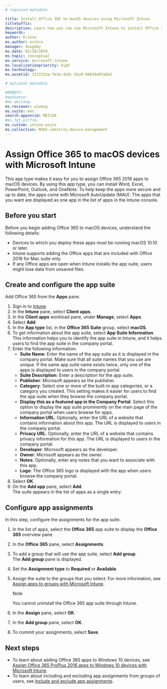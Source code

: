 ```yaml
---
# required metadata

title: Install Office 365 to macOS devices using Microsoft Intune
titleSuffix: 
description: Learn how you can use Microsoft Intune to install Office 365 apps on macOS devices.
keywords:
author: Erikre
ms.author: erikre
manager: dougeby
ms.date: 02/28/2019
ms.topic: conceptual
ms.service: microsoft-intune
ms.localizationpriority: high
ms.technology:
ms.assetid: 2372332a-7e3a-4a9c-91a9-86654e0fabe2

# optional metadata

#ROBOTS:
#audience:
#ms.devlang:
ms.reviewer: aiwang
ms.suite: ems
search.appverid: MET150
#ms.tgt_pltfrm:
ms.custom: intune-azure
ms.collection: M365-identity-device-management
---
```


# Assign Office 365 to macOS devices with Microsoft Intune

This app type makes it easy for you to assign Office 365 2016 apps to macOS devices. By using this app type, you can install Word, Excel, PowerPoint, Outlook, and OneNote. To help keep the apps more secure and up to date, the apps come with Microsoft AutoUpdate (MAU). The apps that you want are displayed as one app in the list of apps in the Intune console.


## Before you start

Before you begin adding Office 365 to macOS devices, understand the following details:

- Devices to which you deploy these apps must be running macOS 10.10 or later.
- Intune supports adding the Office apps that are included with Office 2016 for Mac suite only.
- If any Office apps are open when Intune installs the app suite, users might lose data from unsaved files.

## Create and configure the app suite

Add Office 365 from the **Apps** pane.
1. Sign in to [Intune](https://go.microsoft.com/fwlink/?linkid=2090973).
3. In the **Intune** pane, select **Client apps**.
4. In the **Client apps** workload pane, under **Manage**, select **Apps**. 
5. Select **Add**.
6. In the **App type** list, in the **Office 365 Suite** group, select **macOS**.
7. To get information about the app suite, select **App Suite Information**.  
    This information helps you to identify the app suite in Intune, and it helps users to find the app suite in the company portal.
8. Enter the following information:
    - **Suite Name**: Enter the name of the app suite as it is displayed in the company portal. Make sure that all suite names that you use are unique. If the same app suite name exists twice, only one of the apps is displayed to users in the company portal.
    - **Suite Description**: Enter a description for the app suite.
    - **Publisher**: Microsoft appears as the publisher.
    - **Category**: Select one or more of the built-in app categories, or a category you created. This setting makes it easier for users to find the app suite when they browse the company portal.
    - **Display this as a featured app in the Company Portal**: Select this option to display the app suite prominently on the main page of the company portal when users browse for apps.
    - **Information URL**: Optionally, enter the URL of a website that contains information about this app. The URL is displayed to users in the company portal.
    - **Privacy URL**: Optionally, enter the URL of a website that contains privacy information for this app. The URL is displayed to users in the company portal.
    - **Developer**: Microsoft appears as the developer.
    - **Owner**: Microsoft appears as the owner.
    - **Notes**: Optionally, enter any notes that you want to associate with this app.
    - **Logo**: The Office 365 logo is displayed with the app when users browse the company portal.
9. Select **OK**.
10. On the **Add app** pane, select **Add**.  
    The suite appears in the list of apps as a single entry.

## Configure app assignments

In this step, configure the assignments for the app suite. 

1. In the list of apps, select the **Office 365** app suite to display the **Office 365** overview pane.
2. In the **Office 365** pane, select **Assignments**.
3. To add a group that will use the app suite, select **Add group**.  
    The **Add group** pane is displayed.
4. Set the **Assignment type** to **Required** or **Available**.
5. Assign the suite to the groups that you select. For more information, see [Assign apps to groups with Microsoft Intune](apps-deploy.md).

    >[!Note]
    > You cannot uninstall the Office 365 app suite through Intune.

5. In the **Assign** pane, select **OK**.
6. In the **Add group** pane, select **OK**.
7. To commit your assignments, select **Save**.

## Next steps

- To learn about adding Office 365 apps to Windows 10 devices, see [Assign Office 365 ProPlus 2016 apps to Windows 10 devices with Microsoft Intune](apps-add-office365.md).
- To learn about including and excluding app assignments from groups of users, see [Include and exclude app assignments](apps-inc-exl-assignments.md).
